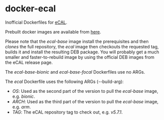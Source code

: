 # docker-ecal
Inofficial Dockerfiles for [eCAL](https://github.com/continental/ecal).

Prebuilt docker images are available from [here](https://hub.docker.com/u/blutkoete).

Please note that the _ecal-base_ image install the prerequisites and then *clones* the full repository, the _ecal_ image then checkouts the requested tag, builds it and install the resulting DEB package. You will probably get a much smaller and faster-to-rebuild image by using the official DEB images from the eCAL release page.

The _ecal-base-bionic_ and _ecal-base-focal_ Dockerfiles use no ARGs.

The _ecal_ Dockerfile uses the following ARGs (--build-arg):

- *OS*: Used as the second part of the version to pull the _ecal-base_ image, e.g. _bionic_.
- *ARCH*: Used as the third part of the version to pull the _ecal-base_ image, e.g. _arm_.
- *TAG*: The eCAL repository tag to check out, e.g. _v5.7.1_.
